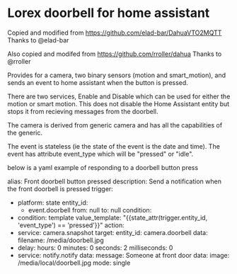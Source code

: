# Lorex doorbell for home assistant

Copied and modified from https://github.com/elad-bar/DahuaVTO2MQTT
Thanks to @elad-bar

Also copied and modifed from https://github.com/rroller/dahua
Thanks to @rroller

Provides for a camera, two binary sensors (motion and smart_motion), and sends an event to home assistant when the button is pressed.

There are two services, Enable and Disable which can be used for either the motion or smart motion.  This does not disable the Home Assistant entity but stops it from recieving messages from the doorbell.

The camera is derived from generic camera and has all the capabilities of the generic.

The event is stateless (ie the state of the event is the date and time).  The event has attribute event_type  which will be "pressed" or "idle".

below is a yaml example of responding to a doorbell button press

alias: Front doorbell button pressed
description: Send a notification when the front doorbell is pressed
trigger:
  - platform: state
    entity_id:
      - event.doorbell
    from: null
    to: null
condition:
  - condition: template
    value_template: "{{state_attr(trigger.entity_id, 'event_type') == 'pressed'}}"
action:
  - service: camera.snapshot
    target:
      entity_id: camera.doorbell
    data:
      filename: /media/doorbell.jpg
  - delay:
      hours: 0
      minutes: 0
      seconds: 2
      milliseconds: 0
  - service: notify.notify
    data:
      message: Someone at front door
      data:
        image: /media/local/doorbell.jpg
mode: single




